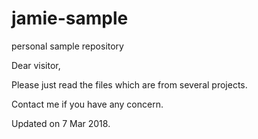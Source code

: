 # jamie-sample
personal sample repository

Dear visitor, 

Please just read the files which are from several projects. 

Contact me if you have any concern. 

Updated on 7 Mar 2018. 
